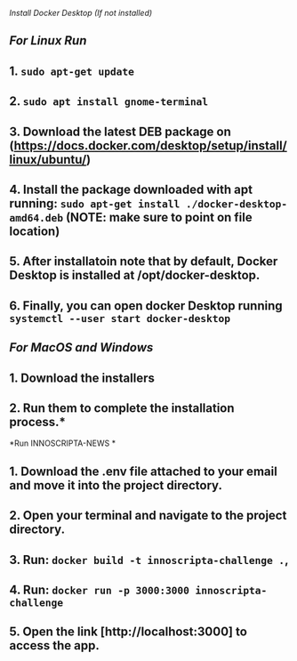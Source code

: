 *Install Docker Desktop (If not installed)*

## *For Linux Run*

## 1. `sudo apt-get update`
## 2. `sudo apt install gnome-terminal`
## 3. Download the latest DEB package on (https://docs.docker.com/desktop/setup/install/linux/ubuntu/)
## 4. Install the package downloaded with apt running: `sudo apt-get install ./docker-desktop-amd64.deb` (NOTE: make sure to point on file location)
## 5. After installatoin note that by default, Docker Desktop is installed at /opt/docker-desktop.
## 6. Finally, you can open docker Desktop running `systemctl --user start docker-desktop`

## *For MacOS and Windows*

## 1. Download the installers 
## 2. Run them to complete the installation process.*

*Run INNOSCRIPTA-NEWS *

## 1. Download the .env file attached to your email and move it into the project directory.
## 2. Open your terminal and navigate to the project directory.
## 3. Run: `docker build -t innoscripta-challenge .`,
## 4. Run: `docker run -p 3000:3000 innoscripta-challenge`
## 5. Open the link [http://localhost:3000] to access the app.